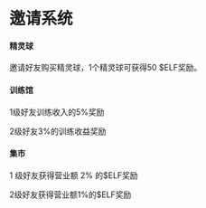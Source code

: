 # 邀请系统

#### 精灵球

邀请好友购买精灵球，1个精灵球可获得50 $ELF奖励。

#### 训练馆

1级好友训练收入的5%奖励

2级好友3%的训练收益奖励

#### 集市

1 级好友获得营业额 2% 的$ELF奖励

2级好友获得营业额1%的$ELF奖励
